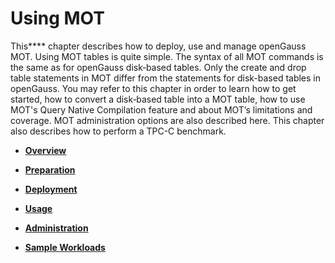 # Using MOT<a name="EN-US_TOPIC_0257867346"></a>

This****  chapter describes how to deploy, use and manage openGauss MOT. Using MOT tables is quite simple. The syntax of all MOT commands is the same as for openGauss disk‑based tables. Only the create and drop table statements in MOT differ from the statements for disk-based tables in openGauss. You may refer to this chapter in order to learn how to get started, how to convert a disk‑based table into a MOT table, how to use MOT's Query Native Compilation feature and about MOT’s limitations and coverage. MOT administration options are also described here. This chapter also describes how to perform a TPC-C benchmark.

-   **[Overview](overview-15.md)**  

-   **[Preparation](preparation.md)**  

-   **[Deployment](deployment.md)**  

-   **[Usage](usage.md)**  

-   **[Administration](administration.md)**  

-   **[Sample Workloads](sample-workloads.md)**  


